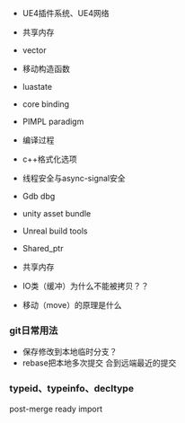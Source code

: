 

- UE4插件系统、UE4网络
- 共享内存
- vector
- 移动构造函数
- luastate
- core binding
- PIMPL paradigm
- 编译过程
- c++格式化选项
- 线程安全与async-signal安全





- Gdb dbg
- unity asset bundle
- Unreal build tools
- Shared_ptr
- 共享内存
- IO类（缓冲）为什么不能被拷贝？？
- 移动（move）的原理是什么



### git日常用法

- 保存修改到本地临时分支？
- rebase把本地多次提交 合到远端最近的提交

### typeid、typeinfo、decltype



post-merge ready import
